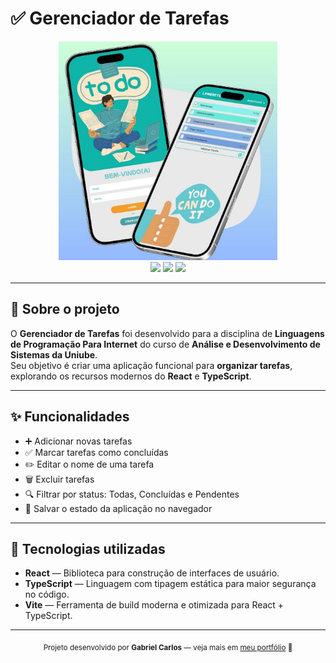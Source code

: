 # ✅ Gerenciador de Tarefas

<div align="center">
  <img src="https://github.com/portfolio-projetos-dev/todo-list/raw/main/.gitassets/1.jpg" width="350" />
</div>

<div align="center">
  <img src="https://img.shields.io/badge/react-%2320232a.svg?style=for-the-badge&logo=react&logoColor=%2361DAFB" />
  <img src="https://img.shields.io/badge/typescript-%23007ACC.svg?style=for-the-badge&logo=typescript&logoColor=white" />
  <img src="https://img.shields.io/badge/vite-%23646CFF.svg?style=for-the-badge&logo=vite&logoColor=white" />
</div>

---

## 🧭 Sobre o projeto

O **Gerenciador de Tarefas** foi desenvolvido para a disciplina de **Linguagens de Programação Para Internet** do curso de **Análise e Desenvolvimento de Sistemas da Uniube**.  
Seu objetivo é criar uma aplicação funcional para **organizar tarefas**, explorando os recursos modernos do **React** e **TypeScript**.

---

## ✨ Funcionalidades

- ➕ Adicionar novas tarefas  
- ✅ Marcar tarefas como concluídas  
- ✏️ Editar o nome de uma tarefa  
- 🗑️ Excluir tarefas  
- 🔍 Filtrar por status: Todas, Concluídas e Pendentes  
- 💾 Salvar o estado da aplicação no navegador  

---


## 🧠 Tecnologias utilizadas

- **React** — Biblioteca para construção de interfaces de usuário.  
- **TypeScript** — Linguagem com tipagem estática para maior segurança no código.  
- **Vite** — Ferramenta de build moderna e otimizada para React + TypeScript.  

---

<div align="center">
  <sub>Projeto desenvolvido por <strong>Gabriel Carlos</strong> — veja mais em <a href="https://gabscarlos.github.io/" target="_blank">meu portfólio</a> 🧩</sub>
</div>
